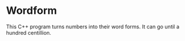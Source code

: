 # Wordform

This C++ program turns numbers into their word forms. It can go until a hundred centillion.